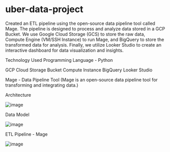 # uber-data-project

Created an ETL pipeline using the open-source data pipeline tool called Mage. The pipeline is designed to process and analyze data stored in a GCP Bucket. We use Google Cloud Storage (GCS) to store the raw data, Compute Engine (VM/SSH Instance) to run Mage, and BigQuery to store the transformed data for analysis. Finally, we utilize Looker Studio to create an interactive dashboard for data visualization and insights.


Technology Used
Programming Language - Python

GCP
Cloud Storage Bucket
Compute Instance
BigQuery
Looker Studio

Mage - Data Pipeline Tool
(Mage is an open-source data pipeline tool for transforming and integrating data.)

Architecture

![image](https://github.com/naijilnj/uber-data-project/assets/110610851/7a7c1d56-8148-4be8-a7f1-35315e787fe7)


Data Model

![image](https://github.com/naijilnj/uber-data-project/assets/110610851/b66f716d-bc96-47f4-b02f-d8d06a7b7b2e)


ETL Pipeline - Mage

![image](https://github.com/naijilnj/uber-data-project/assets/110610851/83f68573-58a1-4262-a9fa-bd8a73e1cba2)


